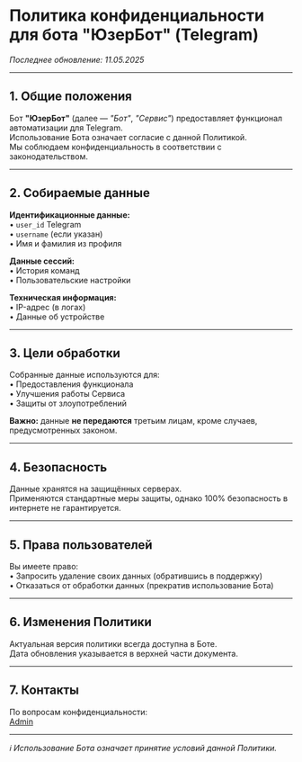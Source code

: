# Политика конфиденциальности для бота "ЮзерБот" (Telegram)  
*Последнее обновление: 11.05.2025*

---

## 1. Общие положения

Бот **"ЮзерБот"** (далее — *"Бот"*, *"Сервис"*) предоставляет функционал автоматизации для Telegram.  
Использование Бота означает согласие с данной Политикой.  
Мы соблюдаем конфиденциальность в соответствии с законодательством.

---

## 2. Собираемые данные

**Идентификационные данные:**  
• `user_id` Telegram  
• `username` (если указан)  
• Имя и фамилия из профиля

**Данные сессий:**  
• История команд  
• Пользовательские настройки

**Техническая информация:**  
• IP-адрес (в логах)  
• Данные об устройстве

---

## 3. Цели обработки

Собранные данные используются для:  
• Предоставления функционала  
• Улучшения работы Сервиса  
• Защиты от злоупотреблений

**Важно:** данные **не передаются** третьим лицам, кроме случаев, предусмотренных законом.

---

## 4. Безопасность

Данные хранятся на защищённых серверах.  
Применяются стандартные меры защиты, однако 100% безопасность в интернете не гарантируется.

---

## 5. Права пользователей

Вы имеете право:  
• Запросить удаление своих данных (обратившись в поддержку)  
• Отказаться от обработки данных (прекратив использование Бота)

---

## 6. Изменения Политики

Актуальная версия политики всегда доступна в Боте.  
Дата обновления указывается в верхней части документа.

---

## 7. Контакты

По вопросам конфиденциальности:  
[Admin](https://t.me/hikusupport)

---

*ℹ️ Использование Бота означает принятие условий данной Политики.*

